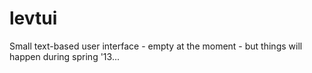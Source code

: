 levtui
======

Small text-based user interface - empty at the moment - but things will happen during spring '13...

